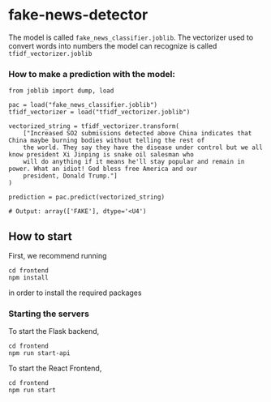 # fake-news-detector

The model is called `fake_news_classifier.joblib`. The vectorizer used to convert words into numbers the model can recognize is called `tfidf_vectorizer.joblib`

### How to make a prediction with the model:

```
from joblib import dump, load

pac = load("fake_news_classifier.joblib")
tfidf_vectorizer = load("tfidf_vectorizer.joblib")

vectorized_string = tfidf_vectorizer.transform(
    ["Increased SO2 submissions detected above China indicates that China maybe burning bodies without telling the rest of 
    the world. They say they have the disease under control but we all know president Xi Jinping is snake oil salesman who
    will do anything if it means he'll stay popular and remain in power. What an idiot! God bless free America and our
    president, Donald Trump."]
)

prediction = pac.predict(vectorized_string)

# Output: array(['FAKE'], dtype='<U4')
```

## How to start

First, we recommend running 
```
cd frontend
npm install
```
in order to install the required packages

### Starting the servers

To start the Flask backend, 

```
cd frontend
npm run start-api
```

To start the React Frontend,

```
cd frontend
npm run start
```